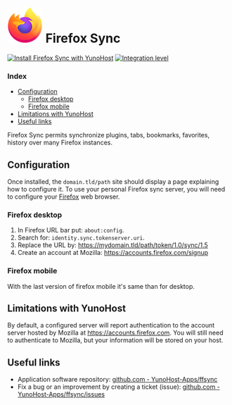 # <img src="/images/ffsync_logo.png" width="80px" alt="Firefox Sync's logo"> Firefox Sync

[![Install Firefox Sync with YunoHost](https://install-app.yunohost.org/install-with-yunohost.png)](https://install-app.yunohost.org/?app=ffsync) [![Integration level](https://dash.yunohost.org/integration/ffsync.svg)](https://dash.yunohost.org/appci/app/ffsync)

### Index

- [Configuration](#configuration)
  - [Firefox desktop](#firefox-desktop)
  - [Firefox mobile](#firefox-mobile)
- [Limitations with YunoHost](#limitations-with-yunohost)
- [Useful links](#useful-links)

Firefox Sync permits synchronize plugins, tabs, bookmarks, favorites, history over many Firefox instances.

## Configuration

Once installed, the `domain.tld/path` site should display a page explaining how to configure it.
To use your personal Firefox sync server, you will need to configure your [Firefox](https://www.mozilla.org/fr/firefox/new/) web browser.

### Firefox desktop

1. In Firefox URL bar put: `about:config`.
2. Search for: `identity.sync.tokenserver.uri`.
3. Replace the URL by: https://mydomain.tld/path/token/1.0/sync/1.5
4. Create an account at Mozilla: https://accounts.firefox.com/signup

### Firefox mobile

With the last version of firefox mobile it's same than for desktop.

## Limitations with YunoHost

By default, a configured server will report authentication to the account server hosted by Mozilla at https://accounts.firefox.com. You will still need to authenticate to Mozilla, but your information will be stored on your host.

## Useful links

+ Application software repository: [github.com - YunoHost-Apps/ffsync](https://github.com/YunoHost-Apps/ffsync_ynh)
+ Fix a bug or an improvement by creating a ticket (issue): [github.com - YunoHost-Apps/ffsync/issues](https://github.com/YunoHost-Apps/ffsync_ynh/issues)
